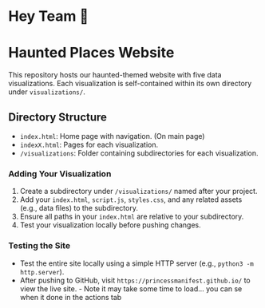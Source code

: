 # Hey Team 🌸

# Haunted Places Website
This repository hosts our haunted-themed website with five data visualizations. Each visualization is self-contained within its own directory under `visualizations/`.

## Directory Structure
- `index.html`: Home page with navigation. (On main page)
- `indexX.html`: Pages for each visualization.
- `/visualizations`: Folder containing subdirectories for each visualization.

### Adding Your Visualization
1. Create a subdirectory under `/visualizations/` named after your project.
2. Add your `index.html`, `script.js`, `styles.css`, and any related assets (e.g., data files) to the subdirectory.
3. Ensure all paths in your `index.html` are relative to your subdirectory.
4. Test your visualization locally before pushing changes.

### Testing the Site
- Test the entire site locally using a simple HTTP server (e.g., `python3 -m http.server`).
- After pushing to GitHub, visit `https://princessmanifest.github.io/` to view the live site. - Note it may take some time to load... you can se when it done in the actions tab
